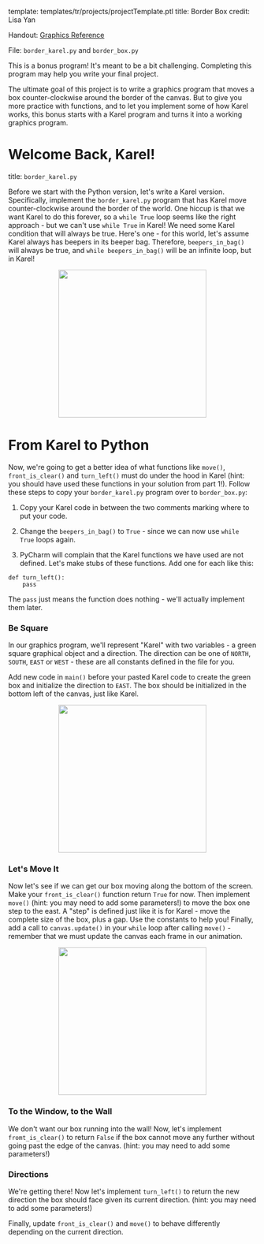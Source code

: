 template: templates/tr/projects/projectTemplate.ptl
title: Border Box
credit: Lisa Yan

Handout: [Graphics Reference]({{pathToRoot}}tr/resources/graphics.html)

File: `border_karel.py` and `border_box.py`

This is a bonus program! It's meant to be a bit challenging.  Completing this program may help you write your final project.

The ultimate goal of this project is to write a graphics program that moves a box counter-clockwise around the border of the canvas.  But to give you more practice with functions, and to let you implement some of how Karel works, this bonus starts with a Karel program and turns it into a working graphics program.

# Welcome Back, Karel!
title: `border_karel.py`

Before we start with the Python version, let's write a Karel version.  Specifically, implement the `border_karel.py` program that has Karel move counter-clockwise around the border of the world.  One hiccup is that we want Karel to do this forever, so a `while True` loop seems like the right approach - but we can't use `while True` in Karel!  We need some Karel condition that will always be true.  Here's one - for this world, let's assume Karel always has beepers in its beeper bag.  Therefore, `beepers_in_bag()` will always be true, and `while beepers_in_bag()` will be an infinite loop, but in Karel!

<center>
	<img style="width:300px" src="{{pathToRoot}}img/projects/borderBox/borderKarel.png">	
</center>

# From Karel to Python
Now, we're going to get a better idea of what functions like `move()`, `front_is_clear()` and `turn_left()` must do under the hood in Karel (hint: you should have used these functions in your solution from part 1!).  Follow these steps to copy your `border_karel.py` program over to `border_box.py`:

1) Copy your Karel code in between the two comments marking where to put your code.

2) Change the `beepers_in_bag()` to `True` - since we can now use `while True` loops again.

3) PyCharm will complain that the Karel functions we have used are not defined.  Let's make stubs of these functions.  Add one for each like this:

```
def turn_left():
	pass
```

The `pass` just means the function does nothing - we'll actually implement them later.

### Be Square

In our graphics program, we'll represent "Karel" with two variables - a green square graphical object and a direction.  The direction can be one of `NORTH`, `SOUTH`, `EAST` or `WEST` - these are all constants defined in the file for you.				

Add new code in `main()` before your pasted Karel code to create the green box and initialize the direction to `EAST`.  The box should be initialized in the bottom left of the canvas, just like Karel.
           
<center>
	<img style="width:300px" src="{{pathToRoot}}img/projects/borderBox/boxSetup.png">	
</center>

### Let's Move It
Now let's see if we can get our box moving along the bottom of the screen.  Make your `front_is_clear()` function return `True` for now.  Then implement `move()` (hint: you may need to add some parameters!) to move the box one step to the east.  A "step" is defined just like it is for Karel - move the complete size of the box, plus a gap.  Use the constants to help you!  Finally, add a call to `canvas.update()` in your `while` loop after calling `move()` - remember that we must update the canvas each frame in our animation.

<center>
	<img style="width:300px" src="{{pathToRoot}}img/projects/borderBox/boxMove.png">	
</center>

### To the Window, to the Wall
We don't want our box running into the wall!  Now, let's implement `fromt_is_clear()` to return `False` if the box cannot move any further without going past the edge of the canvas. (hint: you may need to add some parameters!)

### Directions
We're getting there!  Now let's implement `turn_left()` to return the new direction the box should face given its current direction.  (hint: you may need to add some parameters!)

Finally, update `front_is_clear()` and `move()` to behave differently depending on the current direction.
